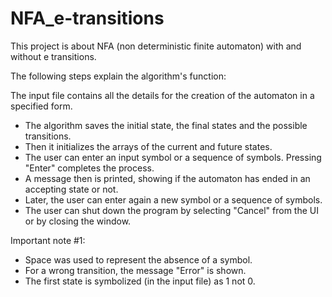 # NFA_e-transitions

This project is about NFA (non deterministic finite automaton) with and without e transitions.

The following steps explain the algorithm's function:

The input file contains all the details for the creation of the automaton in a specified form. 
- The algorithm saves the initial state, the final states and the possible transitions. 
- Then it initializes the arrays of the current and future states.
- The user can enter an input symbol or a sequence of symbols. Pressing "Enter" completes the process.
- A message then is printed, showing if the automaton has ended in an accepting state or not.
- Later, the user can enter again a new symbol or a sequence of symbols.
- The user can shut down the program by selecting "Cancel" from the UI or by closing the window. 

Important note #1:

- Space was used to represent the absence of a symbol.
- For a wrong transition, the message "Error" is shown.
- The first state is symbolized (in the input file) as 1 not 0.
